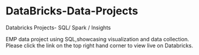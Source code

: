 # DataBricks-Data-Projects
Databricks Projects- SQL/ Spark / Insights 

EMP data project using SQL,showcasing visualization and data collection. Please click the link on the top right hand corner to view live on Databricks.
